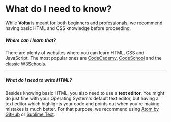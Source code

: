 # What do I need to know?
While __Volta__ is meant for both beginners and professionals, we recommend having basic HTML and CSS knowledge before proceeding.

##### Where can I learn that?
There are plenty of websites where you can learn HTML, CSS and JavaScript. The most popular ones are [CodeCademy](http://codecademy.com), [CodeSchool](http://codeschool.com) and the classic [W3Schools](http://w3schools.com).

---

##### What do I need to write HTML?
Besides knowing basic HTML, you also need to use a __text editor__. You might do just fine with your Operating System's default text editor, but having a text editor which highlights your code and points out when you're making mistakes is much better. For that purpose, we recommend using [Atom by GitHub](http://atom.io) or [Sublime Text](http://sublimetext.com).


<!--
#### Short introduction to HTML
---
If you're just starting to learn how to create websites, here's a short introduction to things you need to know when integrating a plugin into your own website.

Inside any project folder, we need to have an ```index.html``` file. Whenever a visitor enters your website, the browser will initially serve the index file.

HTML is a markup language which uses tags. You can think of tags as labels which have a start point and an end point (except some special tags which have only a start point). Tags come in pairs: an opening tag and a closing tag. Every tag is opened using ```<tagname>``` and closed using ```</tagname>```. In this example *tagname* is just a placeholder. Each and every tag means something specific. For example a ```<p></p>``` tag designates a paragraph. You can write text inside of tags and also write tags inside of tags.

~~~ html
<p>Hello world!</p>
~~~

The structure of any webpage, including our ```index.html``` page, is the following:

~~~ html
<!DOCTYPE html>
<html lang="en">
  <head>
    <title>My webpage</title>
  </head>
  <body>
  </body>
</html>
~~~
{ .line-numbers }

#### Stylesheets

Stylesheets are used to design how a page looks like. Whenever you want to add a new stylesheet to your webpage, you use the link tag and point the path to that file. Link tags always go inside the ```<head>``` tag as follows:

~~~ html
<!DOCTYPE html>
<html lang="en">
  <head>
    <title>My webpage</title>
    <link href="assets/css/style.css" rel="stylesheet">
  </head>
  <body>
  </body>
</html>
~~~
{ .line-numbers }

The ```style.css``` file is found in ```assets/css```. The rel tag is used to point out the relation to the style.css file. This means that the webpage will use the style.css file as a stylesheet. The ```<link>``` tag is a special tag which doesn't need to be closed.

#### Scripts

Scripts are used to add custom functionality to your page. Whenever you want to add a new script to your webpage, you use the script tag and point the path to the script file. Script tags always go at the bottom of the page, right before the ```<body>``` tag closes, as follows:

~~~ html
<!DOCTYPE html>
<html lang="en">
  <head>
    <link href="assets/css/style.css" rel="stylesheet">
  </head>
  <body>
    <script href="assets/js/script.js" type="text/javascript"></script>
  </body>
</html>
~~~
{ .line-numbers }

The ```script.js``` file is found in ```assets/js```. The webpage will run the script.css file as soon as it's loaded. We put the ```<script>``` tags at the end of the page to improve page load speed.

You can also write JavaScript directly inside a ```<script>``` tag, as follows:

~~~ html
<!DOCTYPE html>
<html lang="en">
  <head>
    <link href="assets/css/style.css" rel="stylesheet">
  </head>
  <body>
    <script>
      alert("Hello world!");
    </script>
  </body>
</html>
~~~
-->

